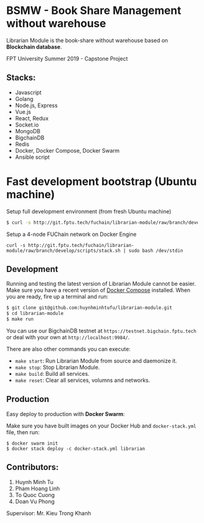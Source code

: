 # BSMW - Book Share Management without warehouse

Librarian Module is the book-share without warehouse based on **Blockchain database**.

FPT University Summer 2019 - Capstone Project

## Stacks:

- Javascript
- Golang
- Node.js, Express
- Vue.js
- React, Redux
- Socket.io
- MongoDB
- BigchainDB
- Redis
- Docker, Docker Compose, Docker Swarm
- Ansible script

# Fast development bootstrap (Ubuntu machine)

Setup full development environment (from fresh Ubuntu machine)

```bash
$ curl -s http://git.fptu.tech/fuchain/librarian-module/raw/branch/develop/scripts/reset.sh | sudo bash /dev/stdin
```

Setup a 4-node FUChain network on Docker Engine

```
curl -s http://git.fptu.tech/fuchain/librarian-module/raw/branch/develop/scripts/stack.sh | sudo bash /dev/stdin
```

## Development

Running and testing the latest version of Librarian Module cannot be easier. Make sure you have a recent version of [Docker Compose](https://docs.docker.com/compose/install/) installed. When you are ready, fire up a terminal and run:

```bash
$ git clone git@github.com:huynhminhtufu/librarian-module.git
$ cd librarian-module
$ make run
```

You can use our BigchainDB testnet at `https://testnet.bigchain.fptu.tech` or deal with your own at `http://localhost:9984/`.

There are also other commands you can execute:

- `make start`: Run Librarian Module from source and daemonize it.
- `make stop`: Stop Librarian Module.
- `make build`: Build all services.
- `make reset`: Clear all services, volumns and networks.

## Production

Easy deploy to production with **Docker Swarm**:

Make sure you have built images on your Docker Hub and `docker-stack.yml` file, then run:

```
$ docker swarm init
$ docker stack deploy -c docker-stack.yml librarian
```

## Contributors:

1. Huynh Minh Tu
2. Pham Hoang Linh
3. To Quoc Cuong
4. Doan Vu Phong

Supervisor: Mr. Kieu Trong Khanh
